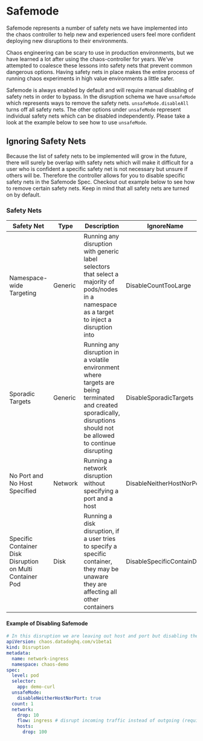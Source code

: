 # Safemode

Safemode represents a number of safety nets we have implemented into the chaos controller to help new and experienced users feel more confident deploying new disruptions to their environments.

Chaos engineering can be scary to use in production environments, but we have learned a lot after using the chaos-controller for years. We've attempted to coalesce these lessons into safety nets that prevent common dangerous options. Having safety nets in place makes the entire process of running chaos experiments in high value environments a little safer.

Safemode is always enabled by default and will require manual disabling of safety nets in order to bypass. In the disruption schema we have `unsafeMode` which represents ways to remove the safety nets.
`unsafeMode.disableAll` turns off all safety nets. The other options under `unsafeMode` represent individual safety nets which can be disabled independently.
Please take a look at the example below to see how to use `unsafeMode`.

## Ignoring Safety Nets

Because the list of safety nets to be implemented will grow in the future, there will surely be overlap with safety nets which will make it difficult for a user who is confident a specific safety net is not necessary but unsure if others will be.
Therefore the controller allows for you to disable specific safety nets in the Safemode Spec. Checkout out example below to see how to remove certain safety nets.
Keep in mind that all safety nets are turned on by default.

### Safety Nets

| Safety Net                                                | Type | Description                                                                                                                                                            | IgnoreName                 |
|-----------------------------------------------------------| ----------- |------------------------------------------------------------------------------------------------------------------------------------------------------------------------|----------------------------|
| Namespace-wide Targeting                                  | Generic | Running any disruption with generic label selectors that select a majority of pods/nodes in a namespace as a target to inject a disruption into                        | DisableCountTooLarge       |
| Sporadic Targets                                          | Generic | Running any disruption in a volatile environment where targets are being terminated and created sporadically, disruptions should not be allowed to continue disrupting | DisableSporadicTargets     |
| No Port and No Host Specified                             | Network | Running a network disruption without specifying a port and a host                                                                                                      | DisableNeitherHostNorPort  |
| Specific Container Disk Disruption on Multi Container Pod | Disk    | Running a disk disruption, if a user tries to specify a specific container, they may be unaware they are affecting all other containers                                | DisableSpecificContainDisk |


#### Example of Disabling Safemode

```yaml
# In this disruption we are leaving out host and port but disabling the safety net that catches it so we can continue the disruption
apiVersion: chaos.datadoghq.com/v1beta1
kind: Disruption
metadata:
  name: network-ingress
  namespace: chaos-demo
spec:
  level: pod
  selector:
    app: demo-curl
  unsafeMode:
    disableNeitherHostNorPort: true
  count: 1
  network:
    drop: 10
    flow: ingress # disrupt incoming traffic instead of outgoing (requires at least a port or a host to be specified, only works for TCP, please read implementation details before using to know the current limitations)
    hosts:
      drop: 100
```